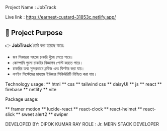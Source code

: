 Project Name : JobTrack


Live link : https://earnest-custard-31853c.netlify.app/


## 🎯 Project Purpose

👉 **JobTrack** তৈরি করা হয়েছে যাতে:
- জব সিকাররা সহজে চাকরি খুঁজে পেতে পারে।
- কোম্পানি গুলো চাকরির বিজ্ঞাপন পোস্ট করতে পারে।
- চাকরির তথ্য সুন্দরভাবে ব্রাউজ এবং ফিল্টার করা যায়।
- লগইন সিস্টেমের মাধ্যমে ইউজার সিকিউরিটি নিশ্চিত করা যায়।


Technology usage: 
** html
** css
** tailwind css
** daisyUI
** js
** react
** firebase
** netlify
** vite


Package usage:

** framer motion
** lucide-react
** react-clock
** react-helmet
** react-slick
** sweet alert2
** swiper



DEVELOPED BY: DIPOK KUMAR RAY
ROLE        : Jr. MERN STACK DEVELOPER